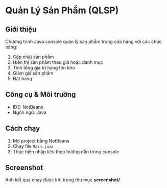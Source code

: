 # Quản Lý Sản Phẩm (QLSP)

## Giới thiệu
Chương trình Java console quản lý sản phẩm trong cửa hàng với các chức năng:
1. Cập nhật sản phẩm  
2. Hiển thị sản phẩm theo giá hoặc danh mục  
3. Tính tổng giá trị hàng tồn kho  
4. Giảm giá sản phẩm  
5. Đặt hàng  

## Công cụ & Môi trường
- IDE: NetBeans  
- Ngôn ngữ: Java  

## Cách chạy
1. Mở project bằng NetBeans  
2. Chạy file `Main.java`  
3. Thực hiện nhập liệu theo hướng dẫn trong console  

## Screenshot
Ảnh kết quả chạy được lưu trong thư mục **screenshot/**
